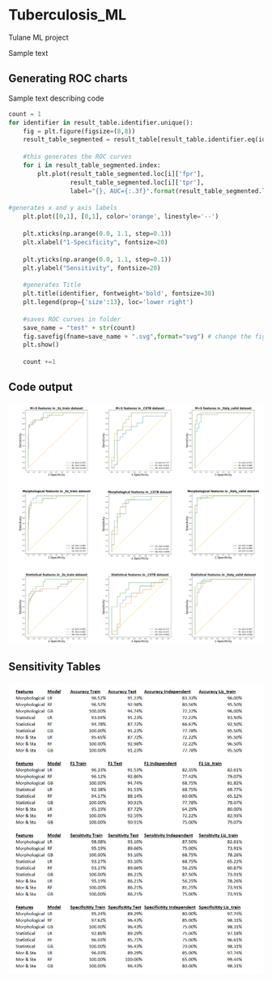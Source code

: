 # Tuberculosis_ML
Tulane ML project 

Sample text


## Generating ROC charts

Sample text describing code

```python
count = 1
for identifier in result_table.identifier.unique():
    fig = plt.figure(figsize=(8,8))  
    result_table_segmented = result_table[result_table.identifier.eq(identifier)]
    
    #this generates the ROC curves
    for i in result_table_segmented.index:
        plt.plot(result_table_segmented.loc[i]['fpr'], 
                 result_table_segmented.loc[i]['tpr'], 
                 label="{}, AUC={:.3f}".format(result_table_segmented.loc[i]["model_type"], result_table_segmented.loc[i]['auc']))
    
#generates x and y axis labels
    plt.plot([0,1], [0,1], color='orange', linestyle='--')
    
    plt.xticks(np.arange(0.0, 1.1, step=0.1))
    plt.xlabel("1-Specificity", fontsize=20)
    
    plt.yticks(np.arange(0.0, 1.1, step=0.1))
    plt.ylabel("Sensitivity", fontsize=20)
    
    #generates Title
    plt.title(identifier, fontweight='bold', fontsize=30)
    plt.legend(prop={'size':13}, loc='lower right')
    
    #saves ROC curves in folder
    save_name = "test" + str(count)
    fig.savefig(fname=save_name + ".svg",format="svg") # change the figures name here, the 'svg' format is easy to modified by illustrator software.
    plt.show()
    
    count +=1

```

## Code output
![](./ROC%20curves.png)








## Sensitivity Tables
![](./Results%20tables.png)

